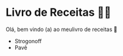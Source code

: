 # Livro de Receitas :man_cook:

Olá, bem vindo (a) ao meulivro de receitas :wave:

 - Strogonoff
 - Pavê